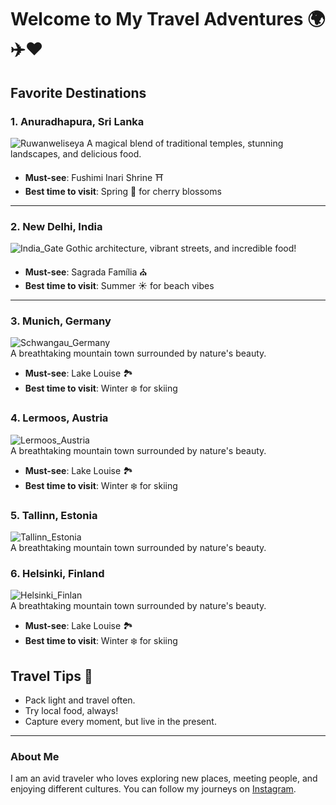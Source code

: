 # Welcome to My Travel Adventures 🌍✈️❤️

## Favorite Destinations

### 1. **Anuradhapura, Sri Lanka**
![Ruwanweliseya](https://github.com/hasiya89/my-travel-adventure/blob/main/Anuradhapura_Sri_Lanka.jpg) 
A magical blend of traditional temples, stunning landscapes, and delicious food.

- **Must-see**: Fushimi Inari Shrine ⛩️
- **Best time to visit**: Spring 🌸 for cherry blossoms

---

### 2. **New Delhi, India**
![India_Gate](https://github.com/hasiya89/my-travel-adventure/blob/main/Delhi_India.jpg)
Gothic architecture, vibrant streets, and incredible food!

- **Must-see**: Sagrada Família ⛪
- **Best time to visit**: Summer ☀️ for beach vibes

---

### 3. **Munich, Germany**
![Schwangau_Germany](https://github.com/hasiya89/my-travel-adventure/blob/main/Schwangau_Germany.jpg)  
A breathtaking mountain town surrounded by nature's beauty.

- **Must-see**: Lake Louise 🏞️
- **Best time to visit**: Winter ❄️ for skiing


### 4. **Lermoos, Austria**
![Lermoos_Austria](https://github.com/hasiya89/my-travel-adventure/blob/main/Lermoos_Austria.jpg)  
A breathtaking mountain town surrounded by nature's beauty.

- **Must-see**: Lake Louise 🏞️
- **Best time to visit**: Winter ❄️ for skiing

### 5. **Tallinn, Estonia**
![Tallinn_Estonia](https://github.com/hasiya89/my-travel-adventure/blob/main/Tallinn_Estonia.jpg)  
A breathtaking mountain town surrounded by nature's beauty.


### 6. **Helsinki, Finland**
![Helsinki_Finlan](https://github.com/hasiya89/my-travel-adventure/blob/main/IMG_5190.jpg)  
A breathtaking mountain town surrounded by nature's beauty.

- **Must-see**: Lake Louise 🏞️
- **Best time to visit**: Winter ❄️ for skiing

## Travel Tips 🧳

- Pack light and travel often.
- Try local food, always!
- Capture every moment, but live in the present.

---

### About Me

I am an avid traveler who loves exploring new places, meeting people, and enjoying different cultures. You can follow my journeys on [Instagram](https://instagram.com).

